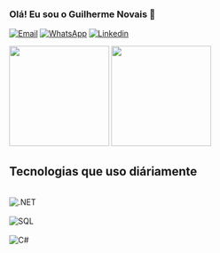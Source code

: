 ### Olá! Eu sou o Guilherme Novais 👋

[![Email](https://img.shields.io/badge/Gmail-D14836?style=for-the-badge&logo=gmail&logoColor=white)](mailto:nonatovga10@gmail.com)
[![WhatsApp](https://img.shields.io/badge/WhatsApp-25D366?style=for-the-badge&logo=whatsapp&logoColor=white)](https://wa.me/5535992429492)
[![Linkedin](https://img.shields.io/badge/LinkedIn-0077B5?style=for-the-badge&logo=linkedin&logoColor=white)](https://www.linkedin.com/in/guilherme-nonato-novais-683081279/)

<div>
  <img height="180em" src="https://github-readme-stats.vercel.app/api?username=Noonato&show_icons=true&theme=dark&include_all_commits=true&count_private=true"/>
  <img height="180em" src="https://github-readme-stats.vercel.app/api/top-langs/?username=Noonato&layout=compact&langs_count=16&theme=dark"/>
</div> 


## Tecnologias que uso diáriamente

<div style = "display: inline_block"><br/>
  <img align="center" alt= ".NET" src= "https://img.shields.io/badge/.NET-5C2D91?style=for-the-badge&logo=.net&logoColor=white"/>
</div>
<div style = "display: inline_block"><br/>
  <img align="center" alt= "SQL" src= "https://img.shields.io/badge/Microsoft_SQL_Server-CC2927?style=for-the-badge&logo=microsoft-sql-server&logoColor=white"/>
</div>
<div style = "display: inline_block"><br/>
  <img align="center" alt= "C#" src= "https://img.shields.io/badge/C%23-239120?style=for-the-badge&logo=c-sharp&logoColor=white"/>
</div>


